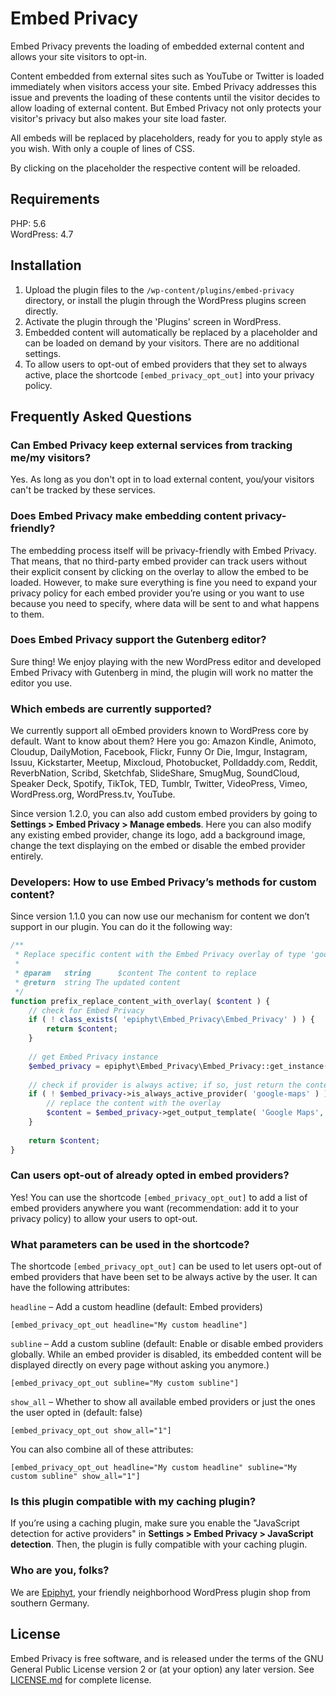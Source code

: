 # Embed Privacy

Embed Privacy prevents the loading of embedded external content and allows your site visitors to opt-in.

Content embedded from external sites such as YouTube or Twitter is loaded immediately when visitors access your site. Embed Privacy addresses this issue and prevents the loading of these contents until the visitor decides to allow loading of external content.
But Embed Privacy not only protects your visitor's privacy but also makes your site load faster.

All embeds will be replaced by placeholders, ready for you to apply style as you wish. With only a couple of lines of CSS. 

By clicking on the placeholder the respective content will be reloaded.


## Requirements

PHP: 5.6<br>
WordPress: 4.7


## Installation

1. Upload the plugin files to the `/wp-content/plugins/embed-privacy` directory, or install the plugin through the WordPress plugins screen directly.
1. Activate the plugin through the 'Plugins' screen in WordPress.
1. Embedded content will automatically be replaced by a placeholder and can be loaded on demand by your visitors. There are no additional settings.
1. To allow users to opt-out of embed providers that they set to always active, place the shortcode `[embed_privacy_opt_out]` into your privacy policy.


## Frequently Asked Questions

### Can Embed Privacy keep external services from tracking me/my visitors?

Yes. As long as you don't opt in to load external content, you/your visitors can't be tracked by these services.

### Does Embed Privacy make embedding content privacy-friendly?

The embedding process itself will be privacy-friendly with Embed Privacy. That means, that no third-party embed provider can track users without their explicit consent by clicking on the overlay to allow the embed to be loaded. However, to make sure everything is fine you need to expand your privacy policy for each embed provider you’re using or you want to use because you need to specify, where data will be sent to and what happens to them.

### Does Embed Privacy support the Gutenberg editor?

Sure thing! We enjoy playing with the new WordPress editor and developed Embed Privacy with Gutenberg in mind, the plugin will work no matter the editor you use.

### Which embeds are currently supported?

We currently support all oEmbed providers known to WordPress core by default. Want to know about them? Here you go: Amazon Kindle, Animoto, Cloudup, DailyMotion, Facebook, Flickr, Funny Or Die, Imgur, Instagram, Issuu, Kickstarter, Meetup, Mixcloud, Photobucket, Polldaddy.com, Reddit, ReverbNation, Scribd, Sketchfab, SlideShare, SmugMug, SoundCloud, Speaker Deck, Spotify, TikTok, TED, Tumblr, Twitter, VideoPress, Vimeo, WordPress.org, WordPress.tv, YouTube.

Since version 1.2.0, you can also add custom embed providers by going to **Settings > Embed Privacy > Manage embeds**. Here you can also modify any existing embed provider, change its logo, add a background image, change the text displaying on the embed or disable the embed provider entirely.

### Developers: How to use Embed Privacy’s methods for custom content?

Since version 1.1.0 you can now use our mechanism for content we don’t support in our plugin. You can do it the following way:

```php
/**
 * Replace specific content with the Embed Privacy overlay of type 'google-maps'.
 * 
 * @param	string		$content The content to replace
 * @return	string The updated content
 */
function prefix_replace_content_with_overlay( $content ) {
	// check for Embed Privacy
	if ( ! class_exists( 'epiphyt\Embed_Privacy\Embed_Privacy' ) ) {
		return $content;
	}
	
	// get Embed Privacy instance
	$embed_privacy = epiphyt\Embed_Privacy\Embed_Privacy::get_instance();
	
	// check if provider is always active; if so, just return the content
	if ( ! $embed_privacy->is_always_active_provider( 'google-maps' ) ) {
		// replace the content with the overlay
		$content = $embed_privacy->get_output_template( 'Google Maps', 'google-maps', $content );
	}
	
	return $content;
}
```

### Can users opt-out of already opted in embed providers?

Yes! You can use the shortcode `[embed_privacy_opt_out]` to add a list of embed providers anywhere you want (recommendation: add it to your privacy policy) to allow your users to opt-out.

### What parameters can be used in the shortcode?

The shortcode `[embed_privacy_opt_out]` can be used to let users opt-out of embed providers that have been set to be always active by the user. It can have the following attributes:

`headline` – Add a custom headline (default: Embed providers)

`
[embed_privacy_opt_out headline="My custom headline"]
`

`subline` – Add a custom subline (default: Enable or disable embed providers globally. While an embed provider is disabled, its embedded content will be displayed directly on every page without asking you anymore.)

`
[embed_privacy_opt_out subline="My custom subline"]
`

`show_all` – Whether to show all available embed providers or just the ones the user opted in (default: false)

`
[embed_privacy_opt_out show_all="1"]
`

You can also combine all of these attributes:

`
[embed_privacy_opt_out headline="My custom headline" subline="My custom subline" show_all="1"]
`

### Is this plugin compatible with my caching plugin?

If you’re using a caching plugin, make sure you enable the "JavaScript detection for active providers" in **Settings > Embed Privacy > JavaScript detection**. Then, the plugin is fully compatible with your caching plugin.

### Who are you, folks?

We are [Epiphyt](https://epiph.yt/), your friendly neighborhood WordPress plugin shop from southern Germany.


## License

Embed Privacy is free software, and is released under the terms of the GNU General Public License version 2 or (at your option) any later version. See [LICENSE.md](LICENSE.md) for complete license.
